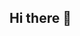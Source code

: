 ## Hi there 👋

<!--
**Leejungmin1119/Leejungmin1119** is a ✨ _special_ ✨ repository because its `README.md` (this file) appears on your GitHub profile.

Here are some ideas to get you started:

    "idx": 0,
    "color": "A3DCBE",
    "text": "363636",
    "textBg": "f7f5f5"
    
- 🔭 I’m currently working on ...
- 🌱 I’m currently learning ...
- 👯 I’m looking to collaborate on ...
- 🤔 I’m looking for help with ...
- 💬 Ask me about ...
- 📫 How to reach me: ...
- 😄 Pronouns: ...
- ⚡ Fun fact: ...
-->
